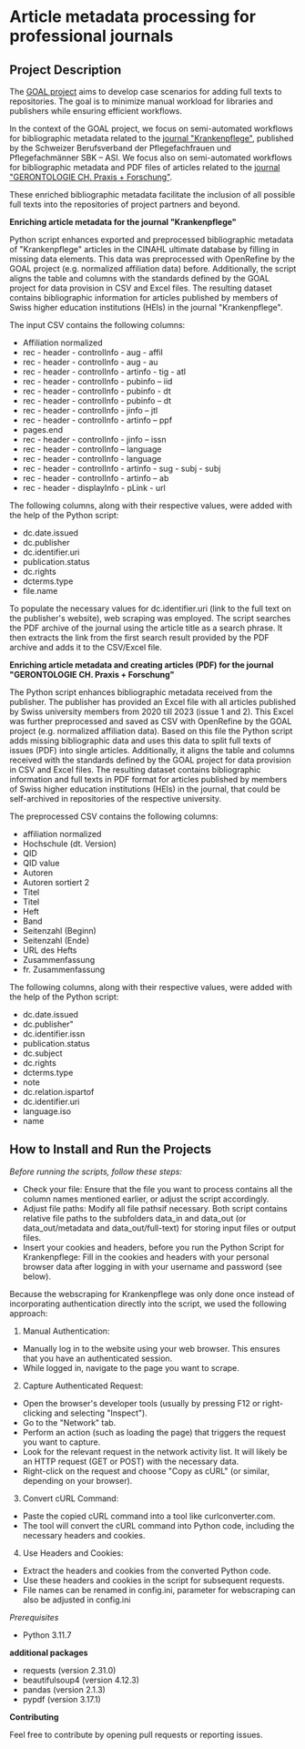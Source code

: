 Article metadata processing for professional journals
=========================

Project Description
--------------------------

The [GOAL project](link:%20https://www.zhaw.ch/de/forschung/forschungsdatenbank/projektdetail/projektid/5535/) aims to develop case scenarios for adding full texts to repositories. The goal is to minimize manual workload for libraries and publishers while ensuring efficient workflows.

In the context of the GOAL project, we focus on semi-automated workflows for bibliographic metadata related to the [journal "Krankenpflege"](https://sbk-asi.ch/de/mitglieder/gemeinsam-stark/fachzeitschrift/), published by the Schweizer Berufsverband der Pflegefachfrauen und Pflegefachmänner SBK – ASI. We focus also on semi-automated workflows for bibliographic metadata and PDF files of articles related to the [journal "GERONTOLOGIE CH. Praxis + Forschung"](https://www.gerontologie.ch/wissen/magazin).

These enriched bibliographic metadata facilitate the inclusion of all possible full texts into the repositories of project partners and beyond.


**Enriching article metadata for the journal "Krankenpflege"**

Python script enhances exported and preprocessed bibliographic metadata of "Krankenpflege" articles in the CINAHL ultimate database by filling in missing data elements. This data was preprocessed with OpenRefine by the GOAL project (e.g. normalized affiliation data) before.
Additionally, the script aligns the table and columns with the standards defined by the GOAL project for data provision in CSV and Excel files. The resulting dataset contains bibliographic information for articles published by members of Swiss higher education institutions (HEIs) in the journal "Krankenpflege".

The input CSV contains the following columns:

- Affiliation normalized
- rec - header - controlInfo - aug - affil
- rec - header - controlInfo - aug - au
- rec - header - controlInfo - artinfo - tig - atl
- rec - header - controlInfo - pubinfo – iid
- rec - header - controlInfo - pubinfo - dt
- rec - header - controlInfo - pubinfo – dt
- rec - header - controlInfo - jinfo – jtl
- rec - header - controlInfo - artinfo – ppf
- pages.end
- rec - header - controlInfo - jinfo – issn
- rec - header - controlInfo – language
- rec - header - controlInfo - language
- rec - header - controlInfo - artinfo - sug - subj - subj
- rec - header - controlInfo - artinfo – ab
- rec - header - displayInfo - pLink - url

The following columns, along with their respective values, were added with the help of the Python script:

- dc.date.issued
- dc.publisher
- dc.identifier.uri
- publication.status
- dc.rights
- dcterms.type
- file.name

To populate the necessary values for dc.identifier.uri (link to the full text on the publisher's website), web scraping was employed. The script searches the PDF archive of the journal using the article title as a search phrase. It then extracts the link from the first search result provided by the PDF archive and adds it to the CSV/Excel file.


**Enriching article metadata and creating articles (PDF) for the journal "GERONTOLOGIE CH. Praxis + Forschung"**

The Python script enhances bibliographic metadata received from the publisher. The publisher has provided an Excel file with all articles published by Swiss university members from 2020 till 2023 (issue 1 and 2). This Excel was further preprocessed and saved as CSV with OpenRefine by the GOAL project (e.g. normalized affiliation data). Based on this file the Python script adds missing bibliographic data and uses this data to split full texts of issues (PDF) into single articles. Additionally, it aligns the table and columns received with the standards defined by the GOAL project for data provision in CSV and Excel files. The resulting dataset contains bibliographic information and full texts in PDF format for articles published by members of Swiss higher education institutions (HEIs) in the journal, that could be self-archived in repositories of the respective university.

The preprocessed CSV contains the following columns:

- affiliation normalized
- Hochschule (dt. Version)
- QID
- QID value
- Autoren
- Autoren sortiert 2
- Titel
- Titel
- Heft
- Band
- Seitenzahl (Beginn)
- Seitenzahl (Ende)
- URL des Hefts
- Zusammenfassung
- fr. Zusammenfassung

The following columns, along with their respective values, were added with the help of the Python script:

- dc.date.issued
- dc.publisher"
- dc.identifier.issn
- publication.status
- dc.subject
- dc.rights
- dcterms.type
- note
- dc.relation.ispartof
- dc.identifier.uri
- language.iso
- name


How to Install and Run the Projects
--------------------------

_Before running the scripts, follow these steps:_

- Check your file: Ensure that the file you want to process contains all the column names mentioned earlier, or adjust the script accordingly.
- Adjust file paths: Modify all file pathsif necessary. Both script contains relative file paths to the subfolders data\_in and data\_out (or data\_out/metadata and data\_out/full-text) for storing input files or output files.
- Insert your cookies and headers, before you run the Python Script for Krankenpflege: Fill in the cookies and headers with your personal browser data after logging in with your username and password (see below).

Because the webscraping for Krankenpflege was only done once instead of incorporating authentication directly into the script, we used the following approach:

1. Manual Authentication:

  - Manually log in to the website using your web browser. This ensures that you have an authenticated session.
  - While logged in, navigate to the page you want to scrape.

2. Capture Authenticated Request:

  - Open the browser's developer tools (usually by pressing F12 or right-clicking and selecting "Inspect").
  - Go to the "Network" tab.
  - Perform an action (such as loading the page) that triggers the request you want to capture.
  - Look for the relevant request in the network activity list. It will likely be an HTTP request (GET or POST) with the necessary data.
  - Right-click on the request and choose "Copy as cURL" (or similar, depending on your browser).

3. Convert cURL Command:

  -  Paste the copied cURL command into a tool like curlconverter.com.
  -  The tool will convert the cURL command into Python code, including the necessary headers and cookies.

4. Use Headers and Cookies:

  - Extract the headers and cookies from the converted Python code.
  - Use these headers and cookies in the script for subsequent requests.
  - File names can be renamed in config.ini, parameter for webscraping can also be adjusted in config.ini

_Prerequisites_

- Python 3.11.7

**additional packages**

- requests (version 2.31.0)
- beautifulsoup4 (version 4.12.3)
- pandas (version 2.1.3)
- pypdf (version 3.17.1)


**Contributing**

Feel free to contribute by opening pull requests or reporting issues.
